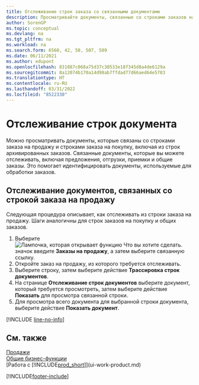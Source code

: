 ```yaml
---
title: Отслеживание строк заказа со связанными документами
description: Просматривайте документы, связанные со строками заказов на продажу и покупку, такие как предложения с расценками, отгрузки, получения и общие заказы, чтобы идентифицировать документы, используемые для обработки заказов.
author: SorenGP
ms.topic: conceptual
ms.devlang: na
ms.tgt_pltfrm: na
ms.workload: na
ms.search.form: 6560, 42, 50, 507, 509
ms.date: 06/11/2021
ms.author: edupont
ms.openlocfilehash: 831087c068a75d37c30533e18f345d8a4de6129a
ms.sourcegitcommit: 8a12074b170a14d98ab7ffdad77d66aed64e5783
ms.translationtype: HT
ms.contentlocale: ru-RU
ms.lasthandoff: 03/31/2022
ms.locfileid: "8522330"
---
```

# <a name="track-document-lines"></a>Отслеживание строк документа
Можно просматривать документы, которые связаны со строками заказа на продажу и строками заказа на покупку, включая из строк архивированных заказов. Связанные документы, которые вы можете отслеживать, включая предложения, отгрузки, приемки и общие заказы. Это помогает идентифицировать документы, используемые для обработки заказов.  

## <a name="to-track-documents-related-to-a-sales-order-line"></a>Отслеживание документов, связанных со строкой заказа на продажу
Следующая процедура описывает, как отслеживать из строки заказа на продажу. Шаги аналогичны для строк заказов на покупку и общих заказов.

1.  Выберите ![Лампочка, которая открывает функцию Что вы хотите сделать.](media/ui-search/search_small.png "Что вы хотите сделать") значок введите **Заказы на продажу**, а затем выберите связанную ссылку.  
2.  Откройте заказ на продажу, из которого требуется отслеживать.  
3.  Выберите строку, затем выберите действие **Трассировка строк документов**.
4. На странице **Отслеживание строк документов** выберите документ, который требуется просмотреть, затем выберите действие **Показать** для просмотра связанной строки.
5. Для просмотра всего документа для выбранной строки документа, выберите действие **Показать документ**.

[!INCLUDE [line-no-info](includes/line-no-info.md)]

## <a name="see-also"></a>См. также
[Продажи](sales-manage-sales.md)  
[Общие бизнес-функции](ui-across-business-areas.md)  
[Работа с [!INCLUDE[prod_short](includes/prod_short.md)]](ui-work-product.md)


[!INCLUDE[footer-include](includes/footer-banner.md)]